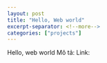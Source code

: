 ```yaml
---
layout: post
title: "Hello, Web world"
excerpt-separator: <!--more-->
categories: ["projects"]
---
```


Hello, web world
Mô tả:
Link:
